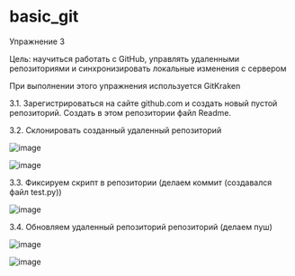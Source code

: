# basic_git
Упражнение 3

Цель: научиться работать с GitHub, управлять удаленными репозиториями и синхронизировать локальные изменения с сервером

При выполнении этого упражнения используется GitKraken

3.1. Зарегистрироваться на сайте github.com и создать новый пустой репозиторий. Создать в этом репозитории файл Readme.

3.2. Склонировать созданный удаленный репозиторий

![image](https://github.com/user-attachments/assets/e7295611-b2f1-4de4-9a32-4a61b5d2a6cd)

![image](https://github.com/user-attachments/assets/324439ce-d289-4fd9-b7ff-dcf7c84b16a3)

3.3. Фиксируем скрипт в репозитории (делаем коммит (создавался файл test.py))

![image](https://github.com/user-attachments/assets/36d6e542-f0f1-417b-bc8b-d6033a1caa40)

3.4. Обновляем удаленный репозиторий репозиторий (делаем пуш)

![image](https://github.com/user-attachments/assets/fb05edfc-af1c-497b-8b2e-0d9a44970598)

![image](https://github.com/user-attachments/assets/b6dd8243-c7b6-45ef-9294-714ede28d0a2)

